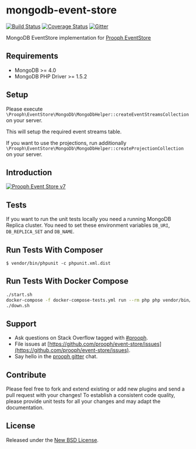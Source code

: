 # mongodb-event-store

[![Build Status](https://travis-ci.org/prooph/mongodb-event-store.svg?branch=master)](https://travis-ci.org/prooph/mongodb-event-store)
[![Coverage Status](https://coveralls.io/repos/prooph/mongodb-event-store/badge.svg?branch=master&service=github)](https://coveralls.io/github/prooph/mongodb-event-store?branch=master)
[![Gitter](https://badges.gitter.im/Join%20Chat.svg)](https://gitter.im/prooph/improoph)

MongoDB EventStore implementation for [Prooph EventStore](https://github.com/prooph/event-store)

Requirements
------------

- MongoDB >= 4.0
- MongoDB PHP Driver >= 1.5.2

Setup
-----

Please execute `\Prooph\EventStore\MongoDb\MongoDbHelper::createEventStreamsCollection` on your server.

This will setup the required event streams table.

If you want to use the projections, run additionally `\Prooph\EventStore\MongoDb\MongoDbHelper::createProjectionCollection` on your server.

Introduction
------------

[![Prooph Event Store v7](https://img.youtube.com/vi/QhpDIqYQzg0/0.jpg)](https://www.youtube.com/watch?v=QhpDIqYQzg0)

Tests
-----
If you want to run the unit tests locally you need a running MongoDB Replica cluster. You need to set these environment
variables `DB_URI`, `DB_REPLICA_SET` and `DB_NAME`.

## Run Tests With Composer

`$ vendor/bin/phpunit -c phpunit.xml.dist`

## Run Tests With Docker Compose

```bash
./start.sh
docker-compose -f docker-compose-tests.yml run --rm php php vendor/bin/phpunit -c phpunit.xml.dist
./down.sh
```

## Support

- Ask questions on Stack Overflow tagged with [#prooph](https://stackoverflow.com/questions/tagged/prooph).
- File issues at [https://github.com/prooph/event-store/issues](https://github.com/prooph/event-store/issues).
- Say hello in the [prooph gitter](https://gitter.im/prooph/improoph) chat.

## Contribute

Please feel free to fork and extend existing or add new plugins and send a pull request with your changes!
To establish a consistent code quality, please provide unit tests for all your changes and may adapt the documentation.

## License

Released under the [New BSD License](LICENSE).

